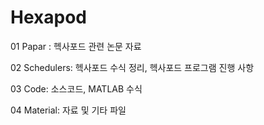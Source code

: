 # Hexapod
01 Papar : 헥사포드 관련 논문 자료

02 Schedulers: 헥사포드 수식 정리, 헥사포드 프로그램 진행 사항

03 Code: 소스코드, MATLAB 수식 

04 Material: 자료 및 기타 파일
